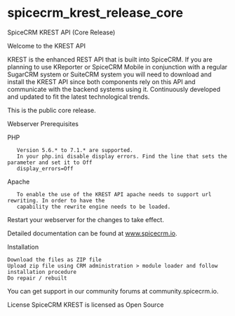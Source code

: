 # spicecrm_krest_release_core
SpiceCRM KREST API (Core Release)

Welcome to the KREST API

KREST is the enhanced REST API that is built into SpiceCRM. If you are planning to use KReporter or SpiceCRM Mobile in conjunction with a regular SugarCRM system or SuiteCRM system you will need to download and install the KREST API since both components rely on this API and communicate with the backend systems using it.
Continuously developed and updated to fit the latest technological trends.

This is the public core release. 

Webserver Prerequisites

   PHP
   
       Version 5.6.* to 7.1.* are supported. 
       In your php.ini disable display errors. Find the line that sets the parameter and set it to Off
       display_errors=Off
        
   Apache
   
       To enable the use of the KREST API apache needs to support url rewriting. In order to have the
       capability the rewrite engine needs to be loaded.

   Restart your webserver for the changes to take effect.
 
Detailed documentation can be found at www.spicecrm.io.

Installation

    Download the files as ZIP file
    Upload zip file using CRM administration > module loader and follow installation procedure
    Do repair / rebuilt

You can get support in our community forums at community.spicecrm.io.

License
    SpiceCRM KREST is licensed as Open Source


